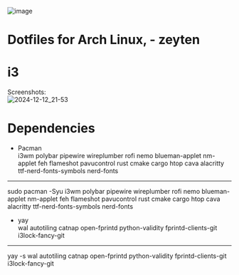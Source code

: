 ![image](https://github.com/user-attachments/assets/65766207-72ff-4373-9d14-0403dec7e37c) 
# Dotfiles for Arch Linux, - zeyten



# i3 <br>
Screenshots: <br>
![2024-12-12_21-53](https://github.com/user-attachments/assets/987df2de-6f1b-46bd-92c3-1ff018e7f53e)

# Dependencies <br>

- Pacman <br>
i3wm
polybar
pipewire
wireplumber
rofi
nemo
blueman-applet
nm-applet
feh
flameshot
pavucontrol
rust
cmake
cargo
htop
cava
alacritty
ttf-nerd-fonts-symbols
nerd-fonts
--------------------------------------------------------------------------------------------------------------------------------------------------------------------------------------
sudo pacman -Syu i3wm polybar pipewire wireplumber rofi nemo blueman-applet nm-applet feh flameshot pavucontrol rust cmake cargo htop cava alacritty ttf-nerd-fonts-symbols nerd-fonts

- yay <br>
wal
autotiling
catnap
open-fprintd
python-validity
fprintd-clients-git
i3lock-fancy-git
----------------------------------------------------------------------------------------------
yay -s wal autotiling catnap open-fprintd python-validity fprintd-clients-git i3lock-fancy-git
